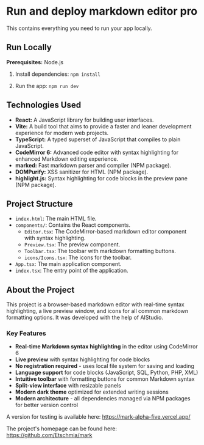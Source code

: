 # Run and deploy markdown editor pro

This contains everything you need to run your app locally.

## Run Locally

**Prerequisites:** Node.js

1.  Install dependencies:
    `npm install`

2.  Run the app:
    `npm run dev`

## Technologies Used

*   **React:** A JavaScript library for building user interfaces.
*   **Vite:** A build tool that aims to provide a faster and leaner development experience for modern web projects.
*   **TypeScript:** A typed superset of JavaScript that compiles to plain JavaScript.
*   **CodeMirror 6:** Advanced code editor with syntax highlighting for enhanced Markdown editing experience.
*   **marked:** Fast markdown parser and compiler (NPM package).
*   **DOMPurify:** XSS sanitizer for HTML (NPM package).
*   **highlight.js:** Syntax highlighting for code blocks in the preview pane (NPM package).

## Project Structure

*   `index.html`: The main HTML file.
*   `components/`: Contains the React components.
    *   `Editor.tsx`: The CodeMirror-based markdown editor component with syntax highlighting.
    *   `Preview.tsx`: The preview component.
    *   `Toolbar.tsx`: The toolbar with markdown formatting buttons.
    *   `icons/Icons.tsx`: The icons for the toolbar.
*   `App.tsx`: The main application component.
*   `index.tsx`: The entry point of the application.

## About the Project

This project is a browser-based markdown editor with real-time syntax highlighting, a live preview window, and icons for all common markdown formatting options. It was developed with the help of AIStudio.

### Key Features

*   **Real-time Markdown syntax highlighting** in the editor using CodeMirror 6
*   **Live preview** with syntax highlighting for code blocks
*   **No registration required** - uses local file system for saving and loading
*   **Language support** for code blocks (JavaScript, SQL, Python, PHP, XML)
*   **Intuitive toolbar** with formatting buttons for common Markdown syntax
*   **Split-view interface** with resizable panels
*   **Modern dark theme** optimized for extended writing sessions
*   **Modern architecture** - all dependencies managed via NPM packages for better version control

A version for testing is available here: https://mark-alpha-five.vercel.app/

The project's homepage can be found here: https://github.com/Etschmia/mark
